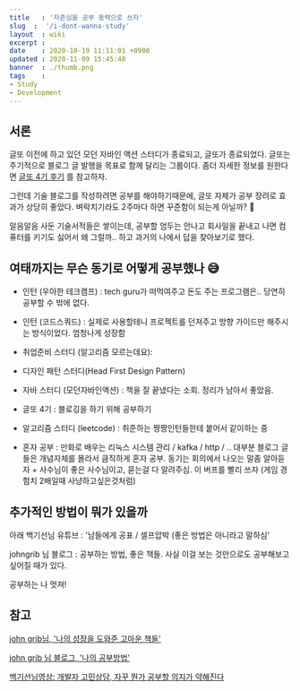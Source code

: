 ```yaml
---
title   : '자존심을 공부 동력으로 쓰자' 
slug  :  '/i-dont-wanna-study'
layout  : wiki 
excerpt : 
date    : 2020-10-19 11:11:01 +0900
updated : 2020-11-09 15:45:40
banner	: ./thumb.png
tags    : 
- Study
- Development
---
```


## 서론
글또 이전에 하고 있던 모던 자바인 액션 스터디가 종료되고, 글또가 종료되었다. 글또는 주기적으로 블로그 글 발행을 목표로 함께 달리는 그룹이다. 좀더 자세한 정보를 원한다면 [글또 4기 후기](https://juneyr.dev/retrospective-geultto-4) 를 참고하자. 

그런데 기술  블로그를 작성하려면 공부를 해야하기때문에, 글또 자체가 공부 장려로 효과가 상당히 좋았다. 벼락치기라도 2주마다 하면 꾸준함이 되는게 아닐까? 🤔  

알음알음 사둔 기술서적들은 쌓이는데, 공부할 엄두는 안나고 회사일을 끝내고 나면 컴퓨터를 키기도 싫어서 왜 그럴까.. 하고 과거의 나에서 답을 찾아보기로 했다. 

## 여태까지는 무슨 동기로 어떻게 공부했나 😅

- 인턴 (우아한 테크캠프) : tech guru가 떠먹여주고 돈도 주는 프로그램은.. 당연히 공부할 수 밖에 없다.
- 인턴 (코드스쿼드) : 실제로 사용할테니 프로젝트를 던져주고 방향 가이드만 해주시는 방식이었다. 엄청나게 성장함
- 취업준비 스터디 (알고리즘 모르는데요):
- 디자인 패턴 스터디(Head First Design Pattern)
- 자바 스터디 (모던자바인액션) : 책을 잘 끝냈다는 소회. 정리가 남아서 좋았음. 
- 글또 4기 : 블로깅을 하기 위해 공부하기 
- 알고리즘 스터디 (leetcode) : 취준하는 짱짱인턴들한테 붙어서 같이하는 중

- 혼자 공부 : 만화로 배우는 리눅스 시스템 관리 / kafka / http / .. 대부분 블로그 글들은 개념자체를 몰라서 큼직하게 혼자 공부. 동기는 회의에서 나오는 말좀 알아듣자 + 사수님이 좋은 사수님이고, 묻는걸 다 알려주심. 이 버프를 빨리 쓰자 (게임 경험치 2배일때 사냥하고싶은것처럼) 

## 추가적인 방법이 뭐가 있을까

아래 백기선님 유튜브 : '남들에게 공표 / 셀프압박 (좋은 방법은 아니라고 말하심'

johngrib 님 블로그 : 공부하는 방법, 좋은 책들. 사실 이걸 보는 것만으로도 공부해보고 싶어질 때가 있다. 

공부하는 나 멋져!

## 참고 
[john grib님, '나의 성장을 도와준 고마운 책들'](https://johngrib.github.io/wiki/my-favorite-books/) 

[john grib 님 블로그, '나의 공부방법'](https://johngrib.github.io/wiki/my-study-method/)

[백기선님영상: 개발자 고민상담, 자꾸 뭔가 공부할 의지가 약해진다](https://www.youtube.com/watch?v=k_b86ImuPic) 
